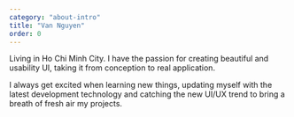 ```yaml
---
category: "about-intro"
title: "Van Nguyen"
order: 0
---
```


Living in Ho Chi Minh City. I have the passion for creating beautiful and usability UI, taking it from conception to real application.

I always get excited when learning new things, updating myself with the latest development technology and catching the new UI/UX trend to bring a breath of fresh air my projects.
